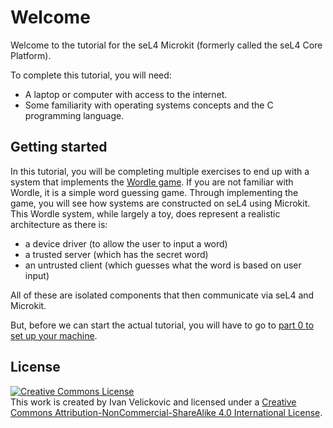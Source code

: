# Welcome

Welcome to the tutorial for the seL4 Microkit (formerly called the seL4 Core Platform).

To complete this tutorial, you will need:
* A laptop or computer with access to the internet.
* Some familiarity with operating systems concepts and the C programming language.

## Getting started

In this tutorial, you will be completing multiple exercises to end up with a system that
implements the [Wordle game](https://www.nytimes.com/games/wordle/index.html). If you are
not familiar with Wordle, it is a simple word guessing game. Through implementing the game,
you will see how systems are constructed on seL4 using Microkit. This Wordle system, while
largely a toy, does represent a realistic architecture as there is:
* a device driver (to allow the user to input a word)
* a trusted server (which has the secret word)
* an untrusted client (which guesses what the word is based on user input)

All of these are isolated components that then communicate via seL4 and Microkit.

But, before we can start the actual tutorial, you will have to go to [part 0 to set up your machine](./part0.md).

## License

<a rel="license" href="http://creativecommons.org/licenses/by-nc-sa/4.0/"><img alt="Creative Commons License" style="border-width:0" src="https://i.creativecommons.org/l/by-nc-sa/4.0/80x15.png" /></a><br />This work is created by Ivan Velickovic and licensed under a <a rel="license" href="http://creativecommons.org/licenses/by-nc-sa/4.0/">Creative Commons Attribution-NonCommercial-ShareAlike 4.0 International License</a>.
